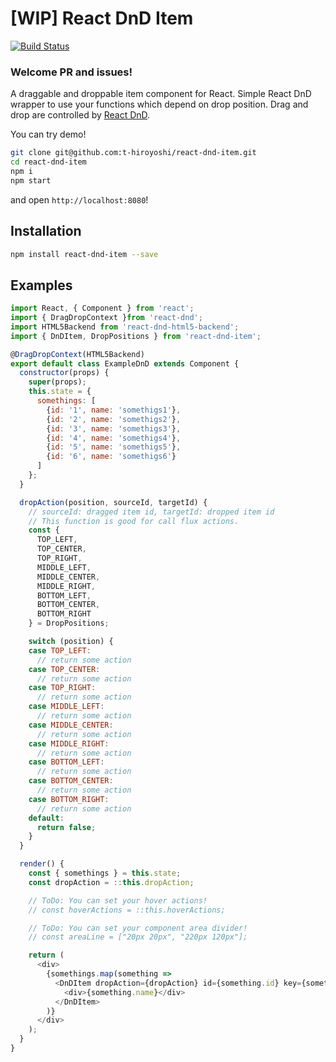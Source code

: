 # [WIP] React DnD Item
[![Build Status](https://travis-ci.org/t-hiroyoshi/react-dnd-item.svg)](https://travis-ci.org/t-hiroyoshi/react-dnd-item)

### Welcome PR and issues!

A draggable and droppable item component for React.
Simple React DnD wrapper to use your functions which depend on drop position.
Drag and drop are controlled by [React DnD](https://github.com/gaearon/react-dnd).

You can try demo!

```sh
git clone git@github.com:t-hiroyoshi/react-dnd-item.git
cd react-dnd-item
npm i
npm start
```

and open `http://localhost:8080`!

## Installation

```sh
npm install react-dnd-item --save
```

## Examples

```js
import React, { Component } from 'react';
import { DragDropContext }from 'react-dnd';
import HTML5Backend from 'react-dnd-html5-backend';
import { DnDItem, DropPositions } from 'react-dnd-item';

@DragDropContext(HTML5Backend)
export default class ExampleDnD extends Component {
  constructor(props) {
    super(props);
    this.state = {
      somethings: [
        {id: '1', name: 'somethigs1'},
        {id: '2', name: 'somethigs2'},
        {id: '3', name: 'somethigs3'},
        {id: '4', name: 'somethigs4'},
        {id: '5', name: 'somethigs5'},
        {id: '6', name: 'somethigs6'}
      ]
    };
  }

  dropAction(position, sourceId, targetId) {
    // sourceId: dragged item id, targetId: dropped item id
    // This function is good for call flux actions.
    const {
      TOP_LEFT,
      TOP_CENTER,
      TOP_RIGHT,
      MIDDLE_LEFT,
      MIDDLE_CENTER,
      MIDDLE_RIGHT,
      BOTTOM_LEFT,
      BOTTOM_CENTER,
      BOTTOM_RIGHT
    } = DropPositions;

    switch (position) {
    case TOP_LEFT:
      // return some action
    case TOP_CENTER:
      // return some action
    case TOP_RIGHT:
      // return some action
    case MIDDLE_LEFT:
      // return some action
    case MIDDLE_CENTER:
      // return some action
    case MIDDLE_RIGHT:
      // return some action
    case BOTTOM_LEFT:
      // return some action
    case BOTTOM_CENTER:
      // return some action
    case BOTTOM_RIGHT:
      // return some action
    default:
      return false;
    }
  }

  render() {
    const { somethings } = this.state;
    const dropAction = ::this.dropAction;

    // ToDo: You can set your hover actions!
    // const hoverActions = ::this.hoverActions;

    // ToDo: You can set your component area divider!
    // const areaLine = ["20px 20px", "220px 120px"];

    return (
      <div>
        {somethings.map(something =>
          <DnDItem dropAction={dropAction} id={something.id} key={something.id}>
            <div>{something.name}</div>
          </DnDItem>
        )}
      </div>
    );
  }
}
```
